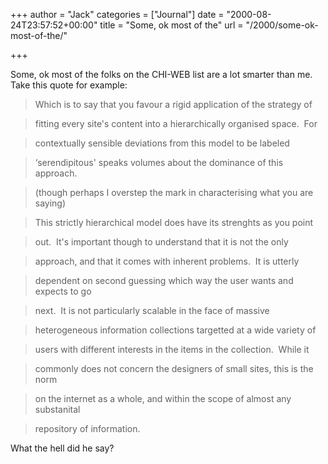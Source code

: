 +++
author = "Jack"
categories = ["Journal"]
date = "2000-08-24T23:57:52+00:00"
title = "Some, ok most of the"
url = "/2000/some-ok-most-of-the/"

+++

Some, ok most of the folks on the CHI-WEB list are a lot smarter than me. Take this quote for example:
  


> Which is to say that you favour a rigid application of the strategy of
  
> 
  
> fitting every site's content into a hierarchically organised space.&nbsp; For
  
> 
  
> contextually sensible deviations from this model to be labeled
  
> 
  
> &#8216;serendipitous' speaks volumes about the dominance of this approach.
  
> 
  
> (though perhaps I overstep the mark in characterising what you are saying)
  
> 
> 
> This strictly hierarchical model does have its strenghts as you point
  
> 
  
> out.&nbsp; It's important though to understand that it is not the only
  
> 
  
> approach, and that it comes with inherent problems.&nbsp; It is utterly
  
> 
  
> dependent on second guessing which way the user wants and expects to go
  
> 
  
> next.&nbsp; It is not particularly scalable in the face of massive
  
> 
  
> heterogeneous information collections targetted at a wide variety of
  
> 
  
> users with different interests in the items in the collection.&nbsp; While it
  
> 
  
> commonly does not concern the designers of small sites, this is the norm
  
> 
  
> on the internet as a whole, and within the scope of almost any substanital
  
> 
  
> repository of information.

  
> 

What the hell did he say?